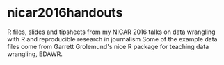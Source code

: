 # nicar2016handouts
R files, slides and tipsheets from my NICAR 2016 talks on data wrangling with R and reproducible research in journalism
Some of the example data files come from Garrett Grolemund's nice R package for teaching data wrangling, EDAWR. 
